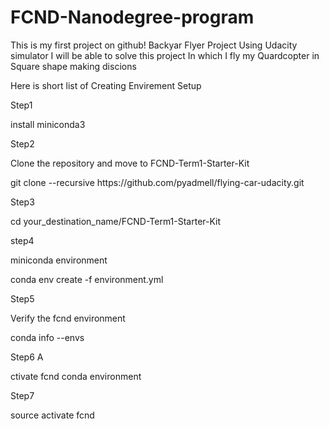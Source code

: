 # FCND-Nanodegree-program
This is my first project on github!
          Backyar Flyer Project
Using Udacity simulator I will be able to solve this project In which I fly my Quardcopter in Square shape making discions
 
Here is short list of Creating Envirement Setup

Step1
<p>install miniconda3</p>
Step2
<p>Clone the repository and move to FCND-Term1-Starter-Kit</p>
<p>git clone --recursive https://github.com/pyadmell/flying-car-udacity.git </p>
Step3
<p>cd your_destination_name/FCND-Term1-Starter-Kit</p>
step4
<p>miniconda environment</p>
<p>conda env create -f environment.yml</p>
Step5
<p>Verify the fcnd environment</p>
<p>conda info --envs</p>
Step6
A<p>ctivate fcnd conda environment</p>
Step7
<p>source activate fcnd</p>

